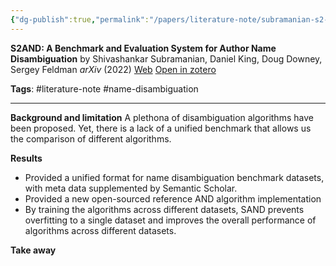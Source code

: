 ```yaml
---
{"dg-publish":true,"permalink":"/papers/literature-note/subramanian-s2-and-benchmark-evaluation2022/","dgHomeLink":true,"dgPassFrontmatter":false}
---
```



**S2AND: A Benchmark and Evaluation System for Author Name Disambiguation**
by Shivashankar Subramanian, Daniel King, Doug Downey, Sergey Feldman
*arXiv* (2022)
[Web](http://arxiv.org/abs/2103.07534) [Open in zotero]( zotero://select/items/@subramanianS2ANDBenchmarkEvaluation2022)

**Tags**: 
#literature-note
#name-disambiguation 

---

**Background and limitation** A plethona of disambiguation algorithms have been proposed. Yet, there is a lack of a unified benchmark that allows us the comparison of different algorithms. 

**Results**
- Provided a unified format for name disambiguation benchmark datasets, with meta data supplemented by Semantic Scholar. 
- Provided a new open-sourced reference AND algorithm implementation 
- By training the algorithms across different datasets, SAND prevents overfitting to a single dataset and improves the overall performance of algorithms across different datasets. 

**Take away**
